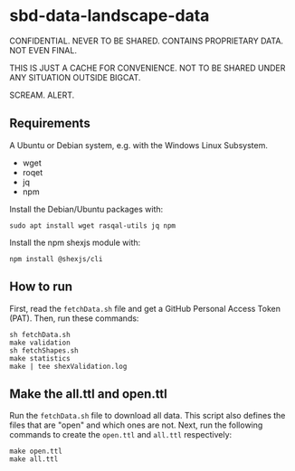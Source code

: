 # sbd-data-landscape-data

CONFIDENTIAL. NEVER TO BE SHARED. CONTAINS PROPRIETARY DATA. NOT EVEN FINAL. 

THIS IS JUST A CACHE FOR CONVENIENCE. NOT TO BE SHARED UNDER ANY SITUATION OUTSIDE BIGCAT.

SCREAM. ALERT.


## Requirements

A Ubuntu or Debian system, e.g. with the Windows Linux Subsystem.

* wget
* roqet
* jq
* npm

Install the Debian/Ubuntu packages with:

```shell
sudo apt install wget rasqal-utils jq npm
```

Install the npm shexjs module with:

```shell
npm install @shexjs/cli
```

## How to run

First, read the `fetchData.sh` file and get a GitHub Personal Access Token (PAT).
Then, run these commands:

```shell
sh fetchData.sh
make validation
sh fetchShapes.sh
make statistics
make | tee shexValidation.log
```

## Make the all.ttl and open.ttl
Run the `fetchData.sh` file to download all data. This script also defines the files that are "open" and which ones are not. 
Next, run the following commands to create the `open.ttl` and `all.ttl` respectively:
```shell
make open.ttl
make all.ttl
```
